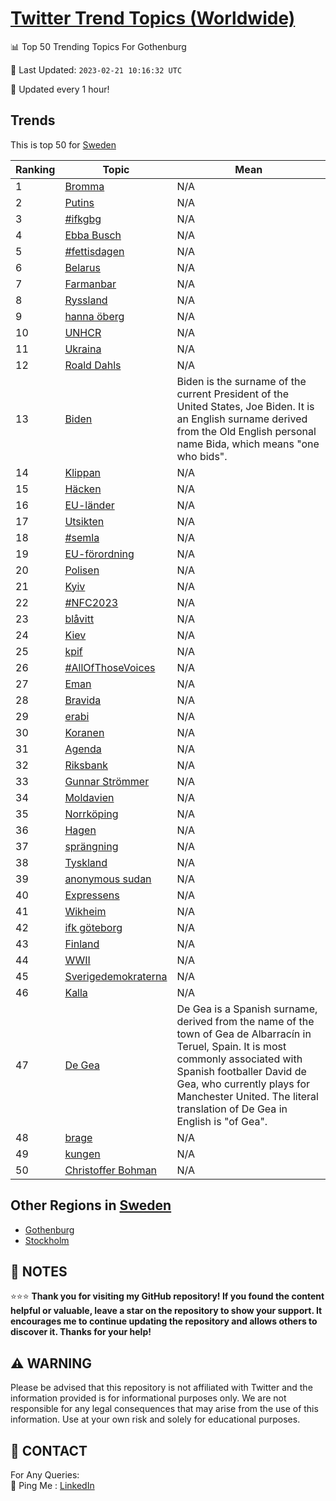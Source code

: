 [Twitter Trend Topics (Worldwide)](https://github.com/ErcinDedeoglu/Twitter-Trend-Topics)
==========


📊 Top 50 Trending Topics For Gothenburg

📆 Last Updated: `2023-02-21 10:16:32 UTC`

🔧 Updated every 1 hour!


## Trends

This is top 50 for [Sweden](</Sweden>)

| Ranking | Topic | Mean |
| ------- | ------------ | ------------ |
| 1 | [Bromma](http://twitter.com/search?q=Bromma) | N/A |
| 2 | [Putins](http://twitter.com/search?q=Putins) | N/A |
| 3 | [#ifkgbg](http://twitter.com/search?q=%23ifkgbg) | N/A |
| 4 | [Ebba Busch](http://twitter.com/search?q=Ebba+Busch) | N/A |
| 5 | [#fettisdagen](http://twitter.com/search?q=%23fettisdagen) | N/A |
| 6 | [Belarus](http://twitter.com/search?q=Belarus) | N/A |
| 7 | [Farmanbar](http://twitter.com/search?q=Farmanbar) | N/A |
| 8 | [Ryssland](http://twitter.com/search?q=Ryssland) | N/A |
| 9 | [hanna öberg](http://twitter.com/search?q=hanna+%c3%b6berg) | N/A |
| 10 | [UNHCR](http://twitter.com/search?q=UNHCR) | N/A |
| 11 | [Ukraina](http://twitter.com/search?q=Ukraina) | N/A |
| 12 | [Roald Dahls](http://twitter.com/search?q=Roald+Dahls) | N/A |
| 13 | [Biden](http://twitter.com/search?q=Biden) | Biden is the surname of the current President of the United States, Joe Biden. It is an English surname derived from the Old English personal name Bida, which means "one who bids". |
| 14 | [Klippan](http://twitter.com/search?q=Klippan) | N/A |
| 15 | [Häcken](http://twitter.com/search?q=H%c3%a4cken) | N/A |
| 16 | [EU-länder](http://twitter.com/search?q=EU-l%c3%a4nder) | N/A |
| 17 | [Utsikten](http://twitter.com/search?q=Utsikten) | N/A |
| 18 | [#semla](http://twitter.com/search?q=%23semla) | N/A |
| 19 | [EU-förordning](http://twitter.com/search?q=EU-f%c3%b6rordning) | N/A |
| 20 | [Polisen](http://twitter.com/search?q=Polisen) | N/A |
| 21 | [Kyiv](http://twitter.com/search?q=Kyiv) | N/A |
| 22 | [#NFC2023](http://twitter.com/search?q=%23NFC2023) | N/A |
| 23 | [blåvitt](http://twitter.com/search?q=bl%c3%a5vitt) | N/A |
| 24 | [Kiev](http://twitter.com/search?q=Kiev) | N/A |
| 25 | [kpif](http://twitter.com/search?q=kpif) | N/A |
| 26 | [#AllOfThoseVoices](http://twitter.com/search?q=%23AllOfThoseVoices) | N/A |
| 27 | [Eman](http://twitter.com/search?q=Eman) | N/A |
| 28 | [Bravida](http://twitter.com/search?q=Bravida) | N/A |
| 29 | [erabi](http://twitter.com/search?q=erabi) | N/A |
| 30 | [Koranen](http://twitter.com/search?q=Koranen) | N/A |
| 31 | [Agenda](http://twitter.com/search?q=Agenda) | N/A |
| 32 | [Riksbank](http://twitter.com/search?q=Riksbank) | N/A |
| 33 | [Gunnar Strömmer](http://twitter.com/search?q=Gunnar+Str%c3%b6mmer) | N/A |
| 34 | [Moldavien](http://twitter.com/search?q=Moldavien) | N/A |
| 35 | [Norrköping](http://twitter.com/search?q=Norrk%c3%b6ping) | N/A |
| 36 | [Hagen](http://twitter.com/search?q=Hagen) | N/A |
| 37 | [sprängning](http://twitter.com/search?q=spr%c3%a4ngning) | N/A |
| 38 | [Tyskland](http://twitter.com/search?q=Tyskland) | N/A |
| 39 | [anonymous sudan](http://twitter.com/search?q=anonymous+sudan) | N/A |
| 40 | [Expressens](http://twitter.com/search?q=Expressens) | N/A |
| 41 | [Wikheim](http://twitter.com/search?q=Wikheim) | N/A |
| 42 | [ifk göteborg](http://twitter.com/search?q=ifk+g%c3%b6teborg) | N/A |
| 43 | [Finland](http://twitter.com/search?q=Finland) | N/A |
| 44 | [WWII](http://twitter.com/search?q=WWII) | N/A |
| 45 | [Sverigedemokraterna](http://twitter.com/search?q=Sverigedemokraterna) | N/A |
| 46 | [Kalla](http://twitter.com/search?q=Kalla) | N/A |
| 47 | [De Gea](http://twitter.com/search?q=De+Gea) | De Gea is a Spanish surname, derived from the name of the town of Gea de Albarracín in Teruel, Spain. It is most commonly associated with Spanish footballer David de Gea, who currently plays for Manchester United. The literal translation of De Gea in English is "of Gea". |
| 48 | [brage](http://twitter.com/search?q=brage) | N/A |
| 49 | [kungen](http://twitter.com/search?q=kungen) | N/A |
| 50 | [Christoffer Bohman](http://twitter.com/search?q=Christoffer+Bohman) | N/A |



## Other Regions in [Sweden](</Sweden>)

* [Gothenburg](</Sweden/Gothenburg.md>)
* [Stockholm](</Sweden/Stockholm.md>)



## 📝 NOTES

⭐⭐⭐ **Thank you for visiting my GitHub repository! If you found the content helpful or valuable, leave a star on the repository to show your support. It encourages me to continue updating the repository and allows others to discover it. Thanks for your help!**


## ⚠️ WARNING

Please be advised that this repository is not affiliated with Twitter and the information provided is for informational purposes only. We are not responsible for any legal consequences that may arise from the use of this information. Use at your own risk and solely for educational purposes.


## 📨 CONTACT

 For Any Queries:  
            🏓 Ping Me : [LinkedIn](https://www.linkedin.com/in/ercindedeoglu/)
